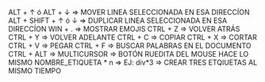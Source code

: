 ALT + ↑ ó ALT + ↓ => MOVER LINEA SELECCIONADA EN ESA DIRECCÍON
ALT + SHIFT + ↑ ó ↓ => DUPLICAR LINEA SELECCIONADA EN ESA DIRECCÍON
WIN + . => MOSTRAR EMOJIS
CTRL + Z => VOLVER ATRÁS
CTRL + Y => VOLVER ADELANTE
CTRL + C => COPIAR
CTRL + X => CORTAR
CTRL + V => PEGAR
CTRL + F => BUSCAR PALABRAS EN EL DOCUMENTO
CTRL + ALT => MULTICURSOR => BOTÓN RUEDITA DEL MOUSE HACE LO MISMO
NOMBRE_ETIQUETA * n => EJ: div*3 => CREAR TRES ETQIUETAS AL MISMO TIEMPO

